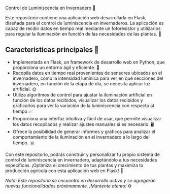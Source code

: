Control de Luminiscencia en Invernadero 🌿

Este repositorio contiene una aplicación web desarrollada en Flask, diseñada para el control de luminiscencia en invernaderos. La aplicación es capaz de recibir datos en tiempo real mediante un fotoresistor y utilizarlos para regular la iluminación en función de las necesidades de las plantas. 🌱

## Características principales 🚀
- Implementada en Flask, un framework de desarrollo web en Python, que proporciona un entorno ágil y eficiente. 🐍
- Recopila datos en tiempo real provenientes de sensores ubicados en el invernadero, como la intensidad lumínica para ver en qué secciones del invernadero, en función de la etapa de día, se necesita aplicar luz artificial. 🌞
- Utiliza algoritmos de control para ajustar la iluminación artificial en función de los datos recibidos, visualizar los datos recibidos y graficarlos para ver la variación de la luminiscencia con respecto al tiempo 📈
- Proporciona una interfaz intuitiva y fácil de usar, que permite visualizar los datos recopilados y realizar ajustes manuales si es necesario. 🖥️
- Ofrece la posibilidad de generar informes y gráficos para analizar el comportamiento de la iluminación en el invernadero a lo largo del tiempo. 📊

Con este repositorio, podrás construir y personalizar tu propio sistema de control de luminiscencia en invernadero, adaptándolo a tus necesidades específicas. ¡Optimiza el crecimiento de tus plantas y maximiza tu producción agrícola con esta aplicación web en Flask! 🌼

*Nota: Este repositorio se encuentra en desarrollo activo y se agregarán nuevas funcionalidades próximamente. ¡Mantente atento!* ⚙️
